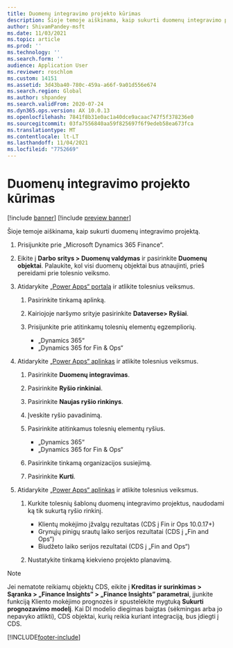 ```yaml
---
title: Duomenų integravimo projekto kūrimas
description: Šioje temoje aiškinama, kaip sukurti duomenų integravimo projektą.
author: ShivamPandey-msft
ms.date: 11/03/2021
ms.topic: article
ms.prod: ''
ms.technology: ''
ms.search.form: ''
audience: Application User
ms.reviewer: roschlom
ms.custom: 14151
ms.assetid: 3d43ba40-780c-459a-a66f-9a01d556e674
ms.search.region: Global
ms.author: shpandey
ms.search.validFrom: 2020-07-24
ms.dyn365.ops.version: AX 10.0.13
ms.openlocfilehash: 7841f8b31e0ac1a40dce9acaac747f5f378236e0
ms.sourcegitcommit: 03fa7556840aa59f825697f6f9edeb58ea673fca
ms.translationtype: MT
ms.contentlocale: lt-LT
ms.lasthandoff: 11/04/2021
ms.locfileid: "7752669"
---
```

# <a name="create-a-data-integration-project"></a>Duomenų integravimo projekto kūrimas

[!include [banner](../includes/banner.md)]
[!include [preview banner](../includes/preview-banner.md)]

Šioje temoje aiškinama, kaip sukurti duomenų integravimo projektą.

1. Prisijunkite prie „Microsoft Dynamics 365 Finance“.
2. Eikite į **Darbo sritys \> Duomenų valdymas** ir pasirinkite **Duomenų objektai**. Palaukite, kol visi duomenų objektai bus atnaujinti, prieš pereidami prie tolesnio veiksmo.
3. Atidarykite [„Power Apps“ portalą](https://make.powerapps.com/) ir atlikite tolesnius veiksmus.

    1. Pasirinkite tinkamą aplinką.
    2. Kairiojoje naršymo srityje pasirinkite **Dataverse\> Ryšiai**.
    3. Prisijunkite prie atitinkamų tolesnių elementų egzempliorių.

        - „Dynamics 365“
        - „Dynamics 365 for Fin & Ops“

4. Atidarykite [„Power Apps“ aplinkas](https://admin.powerapps.com/environments) ir atlikite tolesnius veiksmus.

    1. Pasirinkite **Duomenų integravimas**.
    2. Pasirinkite **Ryšio rinkiniai**.
    3. Pasirinkite **Naujas ryšio rinkinys**.
    4. Įveskite ryšio pavadinimą.
    5. Pasirinkite atitinkamus tolesnių elementų ryšius.

        - „Dynamics 365“
        - „Dynamics 365 for Fin & Ops“

    6. Pasirinkite tinkamą organizacijos susiejimą.
    7. Pasirinkite **Kurti**.

5. Atidarykite [„Power Apps“ aplinkas](https://admin.powerapps.com/environments) ir atlikite tolesnius veiksmus.  

    1. Kurkite tolesnių šablonų duomenų integravimo projektus, naudodami ką tik sukurtą ryšio rinkinį.

        - Klientų mokėjimo įžvalgų rezultatas (CDS į Fin ir Ops 10.0.17+)
        - Grynųjų pinigų srautų laiko serijos rezultatai (CDS į „Fin and Ops“)
        - Biudžeto laiko serijos rezultatai (CDS į „Fin and Ops“)

    2. Nustatykite tinkamą kiekvieno projekto planavimą.

> [!NOTE]
> Jei nematote reikiamų objektų CDS, eikite į **Kreditas ir surinkimas > Sąranka > „Finance Insights” > „Finance Insights” parametrai**, įjunkite funkciją Kliento mokėjimo prognozės ir spustelėkite mygtuką **Sukurti prognozavimo modelį**. Kai DI modelio diegimas baigtas (sėkmingas arba jo nepavyko atlikti), CDS objektai, kurių reikia kuriant integraciją, bus įdiegti į CDS.

[!INCLUDE[footer-include](../../includes/footer-banner.md)]
